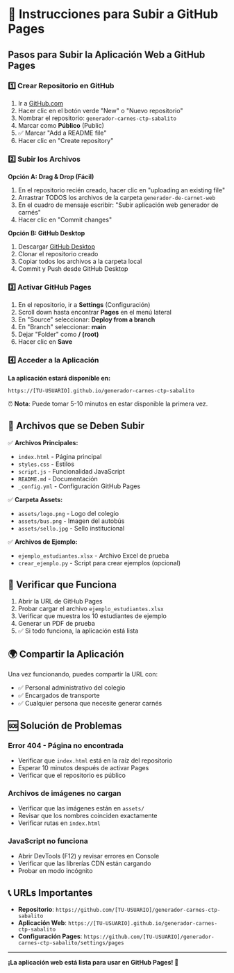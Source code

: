 # 🚀 Instrucciones para Subir a GitHub Pages

## Pasos para Subir la Aplicación Web a GitHub Pages

### 1️⃣ Crear Repositorio en GitHub

1. Ir a [GitHub.com](https://github.com)
2. Hacer clic en el botón verde "New" o "Nuevo repositorio"
3. Nombrar el repositorio: `generador-carnes-ctp-sabalito`
4. Marcar como **Público** (Public)
5. ✅ Marcar "Add a README file"
6. Hacer clic en "Create repository"

### 2️⃣ Subir los Archivos

**Opción A: Drag & Drop (Fácil)**
1. En el repositorio recién creado, hacer clic en "uploading an existing file"
2. Arrastrar TODOS los archivos de la carpeta `generador-de-carnet-web`
3. En el cuadro de mensaje escribir: "Subir aplicación web generador de carnés"
4. Hacer clic en "Commit changes"

**Opción B: GitHub Desktop**
1. Descargar [GitHub Desktop](https://desktop.github.com/)
2. Clonar el repositorio creado
3. Copiar todos los archivos a la carpeta local
4. Commit y Push desde GitHub Desktop

### 3️⃣ Activar GitHub Pages

1. En el repositorio, ir a **Settings** (Configuración)
2. Scroll down hasta encontrar **Pages** en el menú lateral
3. En "Source" seleccionar: **Deploy from a branch**
4. En "Branch" seleccionar: **main**
5. Dejar "Folder" como **/ (root)**
6. Hacer clic en **Save**

### 4️⃣ Acceder a la Aplicación

**La aplicación estará disponible en:**
```
https://[TU-USUARIO].github.io/generador-carnes-ctp-sabalito
```

⏰ **Nota**: Puede tomar 5-10 minutos en estar disponible la primera vez.

## 📁 Archivos que se Deben Subir

✅ **Archivos Principales:**
- `index.html` - Página principal
- `styles.css` - Estilos
- `script.js` - Funcionalidad JavaScript
- `README.md` - Documentación
- `_config.yml` - Configuración GitHub Pages

✅ **Carpeta Assets:**
- `assets/logo.png` - Logo del colegio
- `assets/bus.png` - Imagen del autobús  
- `assets/sello.jpg` - Sello institucional

✅ **Archivos de Ejemplo:**
- `ejemplo_estudiantes.xlsx` - Archivo Excel de prueba
- `crear_ejemplo.py` - Script para crear ejemplos (opcional)

## 🔧 Verificar que Funciona

1. Abrir la URL de GitHub Pages
2. Probar cargar el archivo `ejemplo_estudiantes.xlsx`
3. Verificar que muestra los 10 estudiantes de ejemplo
4. Generar un PDF de prueba
5. ✅ Si todo funciona, la aplicación está lista

## 🌍 Compartir la Aplicación

Una vez funcionando, puedes compartir la URL con:
- ✅ Personal administrativo del colegio
- ✅ Encargados de transporte
- ✅ Cualquier persona que necesite generar carnés

## 🆘 Solución de Problemas

### Error 404 - Página no encontrada
- Verificar que `index.html` está en la raíz del repositorio
- Esperar 10 minutos después de activar Pages
- Verificar que el repositorio es público

### Archivos de imágenes no cargan
- Verificar que las imágenes están en `assets/`
- Revisar que los nombres coinciden exactamente
- Verificar rutas en `index.html`

### JavaScript no funciona
- Abrir DevTools (F12) y revisar errores en Console
- Verificar que las librerías CDN están cargando
- Probar en modo incógnito

## 📞 URLs Importantes

- **Repositorio**: `https://github.com/[TU-USUARIO]/generador-carnes-ctp-sabalito`
- **Aplicación Web**: `https://[TU-USUARIO].github.io/generador-carnes-ctp-sabalito`
- **Configuración Pages**: `https://github.com/[TU-USUARIO]/generador-carnes-ctp-sabalito/settings/pages`

---

**¡La aplicación web está lista para usar en GitHub Pages! 🎉**
